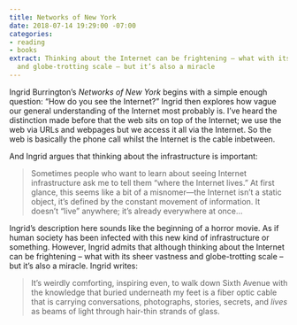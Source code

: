 ```yaml
---
title: Networks of New York
date: 2018-07-14 19:29:00 -07:00
categories:
- reading
- books
extract: Thinking about the Internet can be frightening – what with its sheer vastness
  and globe-trotting scale – but it’s also a miracle
---
```


Ingrid Burrington’s *Networks of New York* begins with a simple enough question: “How do you see the Internet?” Ingrid then explores how vague our general understanding of the Internet most probably is. I’ve heard the distinction made before that the web sits on top of the Internet; we use the web via URLs and webpages but we access it all via the Internet. So the web is basically the phone call whilst the Internet is the cable inbetween.

And Ingrid argues that thinking about the infrastructure is important: 

> Sometimes people who want to learn about seeing Internet infrastructure ask me to tell them “where the Internet lives.” At first glance, this seems like a bit of a misnomer—the Internet isn’t a static object, it’s defined by the constant movement of information. It doesn’t “live” anywhere; it’s already everywhere at once…

Ingrid’s description here sounds like the beginning of a horror movie. As if human society has been infected with this new kind of infrastructure or something. However, Ingrid admits that although thinking about the Internet can be frightening – what with its sheer vastness and globe-trotting scale – but it’s also a miracle. Ingrid writes:

> It’s weirdly comforting, inspiring even, to walk down Sixth Avenue with the knowledge that buried underneath my feet is a fiber optic cable that is carrying conversations, photographs, stories, secrets, and _lives_ as beams of light through hair-thin strands of glass.  